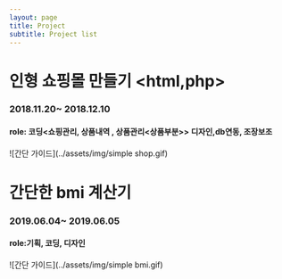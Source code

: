 ```yaml
---
layout: page
title: Project
subtitle: Project list
---
```


# 인형 쇼핑몰 만들기 <html,php>
### 2018.11.20~ 2018.12.10
#### role: 코딩<쇼핑관리, 상품내역 , 상품관리<상품부분>> 디자인,db연동, 조장보조
![간단 가이드](../assets/img/simple shop.gif)
<br>

# 간단한 bmi 계산기
### 2019.06.04~ 2019.06.05
#### role:기획, 코딩, 디자인
![간단 가이드](../assets/img/simple bmi.gif)
<br>
